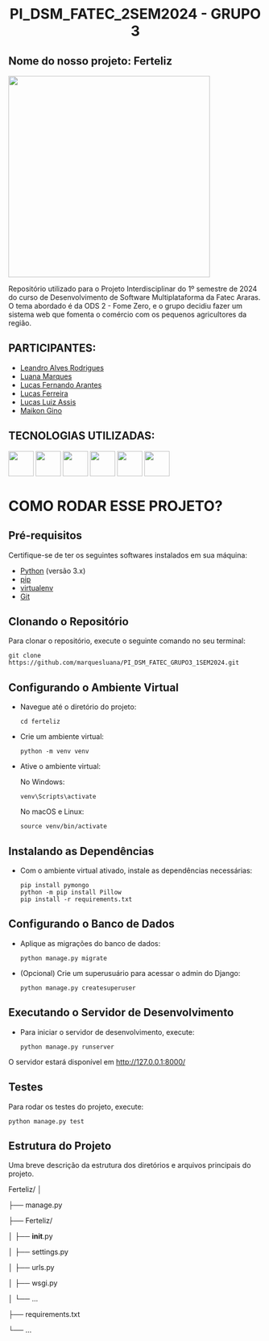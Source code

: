 # <h1 align="center">PI_DSM_FATEC_2SEM2024 - GRUPO 3</h1>
<h2>Nome do nosso projeto: Ferteliz</h2>
<img src="https://github.com/marquesluana/PI_DSM_FATEC_GRUPO3_1SEM2024/blob/6a8de795a296957d3ffd7ddf9b6bf30891a36d5b/designer/logo.jpg" width="400px" text-align="center">

Repositório utilizado para o Projeto Interdisciplinar do 1º semestre de 2024 do curso de Desenvolvimento de Software Multiplataforma da Fatec Araras. O tema abordado é da ODS 2 - Fome Zero, e o grupo decidiu fazer um sistema web que fomenta o comércio com os pequenos agricultores da região.

## PARTICIPANTES:
- [Leandro Alves Rodrigues](https://github.com/LeandroAlves1987)<br>
- [Luana Marques](https://github.com/marquesluana)<br>
- [Lucas Fernando Arantes](https://github.com/Arantees)<br>
- [Lucas Ferreira](https://github.com/)<br>
- [Lucas Luiz Assis](https://github.com/Luhcyy)<br>
- [Maikon Gino](https://github.com/MaikonGino)<br>

## TECNOLOGIAS UTILIZADAS:
<div>
  <img src="https://cdn.jsdelivr.net/gh/devicons/devicon@latest/icons/django/django-plain.svg" width="50px">
  <img src="https://cdn.jsdelivr.net/gh/devicons/devicon@latest/icons/mongodb/mongodb-plain-wordmark.svg" width="50px">
  <img src="https://cdn.jsdelivr.net/gh/devicons/devicon/icons/github/github-original-wordmark.svg" width="50px">
  <img src="https://cdn.jsdelivr.net/gh/devicons/devicon/icons/html5/html5-plain-wordmark.svg" width="50px">
  <img src="https://cdn.jsdelivr.net/gh/devicons/devicon@latest/icons/python/python-original-wordmark.svg" width="50px">
  <img src="https://cdn.jsdelivr.net/gh/devicons/devicon/icons/vscode/vscode-original-wordmark.svg" width="50px">
</div>

# COMO RODAR ESSE PROJETO?
## Pré-requisitos

Certifique-se de ter os seguintes softwares instalados em sua máquina:

- [Python](https://www.python.org/downloads/) (versão 3.x)
- [pip](https://pip.pypa.io/en/stable/installation/)
- [virtualenv](https://virtualenv.pypa.io/en/latest/installation.html)
- [Git](https://git-scm.com/downloads)

## Clonando o Repositório

Para clonar o repositório, execute o seguinte comando no seu terminal:

    git clone https://github.com/marquesluana/PI_DSM_FATEC_GRUPO3_1SEM2024.git

## Configurando o Ambiente Virtual

- Navegue até o diretório do projeto:

      cd ferteliz

- Crie um ambiente virtual:

      python -m venv venv

- Ative o ambiente virtual:
  
  No Windows:

      venv\Scripts\activate

  No macOS e Linux:

      source venv/bin/activate

## Instalando as Dependências

- Com o ambiente virtual ativado, instale as dependências necessárias:

      pip install pymongo
      python -m pip install Pillow
      pip install -r requirements.txt

## Configurando o Banco de Dados

- Aplique as migrações do banco de dados:

      python manage.py migrate

- (Opcional) Crie um superusuário para acessar o admin do Django:

      python manage.py createsuperuser

## Executando o Servidor de Desenvolvimento

- Para iniciar o servidor de desenvolvimento, execute:

      python manage.py runserver
  
O servidor estará disponível em http://127.0.0.1:8000/

## Testes

Para rodar os testes do projeto, execute:

    python manage.py test

## Estrutura do Projeto

Uma breve descrição da estrutura dos diretórios e arquivos principais do projeto.

Ferteliz/
│

├── manage.py

├── Ferteliz/

│   ├── __init__.py

│   ├── settings.py

│   ├── urls.py

│   ├── wsgi.py

│   └── ...

├── requirements.txt

└── ...
